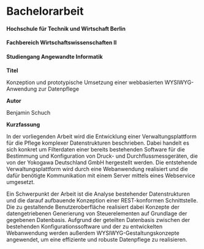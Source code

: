 # Bachelorarbeit

#### Hochschule für Technik und Wirtschaft Berlin
#### Fachbereich Wirtschaftswissenschaften II
#### Studiengang Angewandte Informatik

**Titel**

Konzeption und prototypische Umsetzung einer webbasierten WYSIWYG-Anwendung zur Datenpflege

**Autor**

Benjamin Schuch

**Kurzfassung**

In der vorliegenden Arbeit wird die Entwicklung einer Verwaltungsplattform für die Pflege komplexer Datenstrukturen beschrieben. Dabei handelt es sich konkret um Filterdaten einer bereits bestehenden Software für die Bestimmung und Konfiguration von Druck- und Durchflussmessgeräten, die von der Yokogawa Deutschland GmbH hergestellt werden. Die entstehende Verwaltungsplattform wird durch eine Webanwendung realisiert und die dafür benötigte Kommunikation mit einem Server mittels eines Webservice umgesetzt.

Ein Schwerpunkt der Arbeit ist die Analyse bestehender Datenstrukturen und die darauf aufbauende Konzeption einer REST-konformen Schnittstelle. Die zu gestaltende Benutzeroberfläche realisiert dabei Konzepte der datengetriebenen Generierung von Steuerelementen auf Grundlage der gegebenen Datenbasis. Aufgrund der geteilten Datenbasis zwischen der bestehenden Konfigurationssoftware und der zu entwickelten Webanwendung werden außerdem WYSIWYG-Gestaltungskonzepte angewendet, um eine effiziente und robuste Datenpflege zu realisieren.


